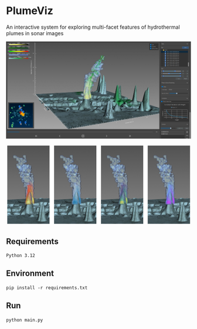 # PlumeViz

An interactive system for exploring multi-facet features of hydrothermal plumes in sonar images

![](./doc/pictures/1.png)



![](./doc/pictures/2.png)



## Requirements

```text
Python 3.12
```



## Environment

```text
pip install -r requirements.txt
```



## Run

```python
python main.py
```

